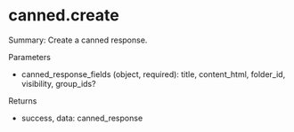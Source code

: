 # canned.create

Summary: Create a canned response.

Parameters
- canned_response_fields (object, required): title, content_html, folder_id, visibility, group_ids?

Returns
- success, data: canned_response
